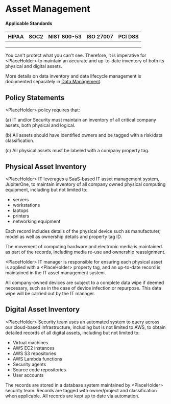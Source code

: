 # Asset Management

#### Applicable Standards

| HIPAA | SOC2 | NIST 800-53 | ISO 27007 | PCI DSS |
| ----- | ---- | ----------- | --------- | ------- |
|       |      |             |           |         |
|       |      |             |           |         |
|       |      |             |           |         |

You can't protect what you can't see. Therefore, it is imperative for \<PlaceHolder> to maintain an accurate and up-to-date inventory of both its physical and digital assets.

More details on data inventory and data lifecycle management is documented separately in [Data Management](https://apps.us.jupiterone.io/policies/data-mgmt/).

## Policy Statements

\<PlaceHolder> policy requires that:

(a) IT and/or Security must maintain an inventory of all critical company assets, both physical and logical.

(b) All assets should have identified owners and be tagged with a risk/data classification.

(c) All physical assets must be labeled with a company property tag.



## Physical Asset Inventory

\<PlaceHolder> IT leverages a SaaS-based IT asset management system, JupiterOne, to maintain inventory of all company owned physical computing equipment, including but not limited to:

* servers
* workstations
* laptops
* printers
* networking equipment

Each record includes details of the physical device such as manufacturer, model as well as ownership details and property tag ID.

The movement of computing hardware and electronic media is maintained as part of the records, including media re-use and ownership reassignment.

\<PlaceHolder> IT manager is responsible for ensuring each physical asset is applied with a \<PlaceHolder> property tag, and an up-to-date record is maintained in the IT asset management system.

All company-owned devices are subject to a complete data wipe if deemed necessary, such as in the case of device infection or repurpose. This data wipe will be carried out by the IT manager.



## Digital Asset Inventory

\<PlaceHolder> Security team uses an automated system to query across our cloud-based infrastructure, including but is not limited to AWS, to obtain detailed records of all digital assets, including but not limited to:

* Virtual machines
* AWS EC2 instances
* AWS S3 repositories
* AWS Lambda functions
* Security agents
* Source code repositories
* User accounts

The records are stored in a database system maintained by \<PlaceHolder> security team. Records are tagged with owner/project and classification when applicable. All records are kept up to date via automation.










